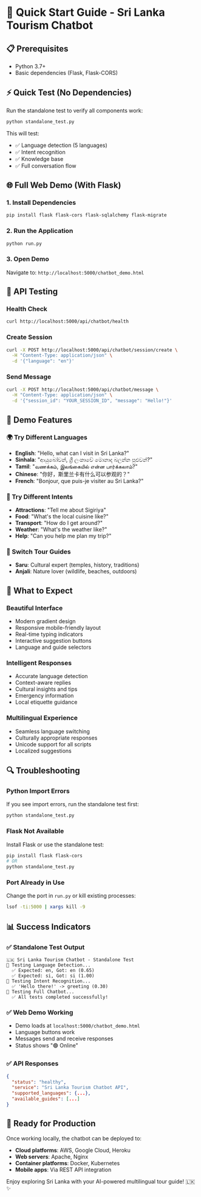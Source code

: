 # 🚀 Quick Start Guide - Sri Lanka Tourism Chatbot

## 📋 Prerequisites

- Python 3.7+
- Basic dependencies (Flask, Flask-CORS)

## ⚡ Quick Test (No Dependencies)

Run the standalone test to verify all components work:

```bash
python standalone_test.py
```

This will test:
- ✅ Language detection (5 languages)
- ✅ Intent recognition
- ✅ Knowledge base
- ✅ Full conversation flow

## 🌐 Full Web Demo (With Flask)

### 1. Install Dependencies
```bash
pip install flask flask-cors flask-sqlalchemy flask-migrate
```

### 2. Run the Application
```bash
python run.py
```

### 3. Open Demo
Navigate to: `http://localhost:5000/chatbot_demo.html`

## 🔧 API Testing

### Health Check
```bash
curl http://localhost:5000/api/chatbot/health
```

### Create Session
```bash
curl -X POST http://localhost:5000/api/chatbot/session/create \
  -H "Content-Type: application/json" \
  -d '{"language": "en"}'
```

### Send Message
```bash
curl -X POST http://localhost:5000/api/chatbot/message \
  -H "Content-Type: application/json" \
  -d '{"session_id": "YOUR_SESSION_ID", "message": "Hello!"}'
```

## 📱 Demo Features

### 🌍 Try Different Languages
- **English**: "Hello, what can I visit in Sri Lanka?"
- **Sinhala**: "ආයුබෝවන්, ශ්‍රී ලංකාවේ මොනාද බලන්න පුළුවන්?"
- **Tamil**: "வணக்கம், இலங்கையில் என்ன பார்க்கலாம்?"
- **Chinese**: "你好，斯里兰卡有什么可以参观的？"
- **French**: "Bonjour, que puis-je visiter au Sri Lanka?"

### 🎯 Try Different Intents
- **Attractions**: "Tell me about Sigiriya"
- **Food**: "What's the local cuisine like?"
- **Transport**: "How do I get around?"
- **Weather**: "What's the weather like?"
- **Help**: "Can you help me plan my trip?"

### 👥 Switch Tour Guides
- **Saru**: Cultural expert (temples, history, traditions)
- **Anjali**: Nature lover (wildlife, beaches, outdoors)

## 🎉 What to Expect

### Beautiful Interface
- Modern gradient design
- Responsive mobile-friendly layout
- Real-time typing indicators
- Interactive suggestion buttons
- Language and guide selectors

### Intelligent Responses
- Accurate language detection
- Context-aware replies
- Cultural insights and tips
- Emergency information
- Local etiquette guidance

### Multilingual Experience
- Seamless language switching
- Culturally appropriate responses
- Unicode support for all scripts
- Localized suggestions

## 🔍 Troubleshooting

### Python Import Errors
If you see import errors, run the standalone test first:
```bash
python standalone_test.py
```

### Flask Not Available
Install Flask or use the standalone test:
```bash
pip install flask flask-cors
# OR
python standalone_test.py
```

### Port Already in Use
Change the port in `run.py` or kill existing processes:
```bash
lsof -ti:5000 | xargs kill -9
```

## 📊 Success Indicators

### ✅ Standalone Test Output
```
🇱🇰 Sri Lanka Tourism Chatbot - Standalone Test
📝 Testing Language Detection...
  ✅ Expected: en, Got: en (0.65)
  ✅ Expected: si, Got: si (1.00)
🎯 Testing Intent Recognition...
  ✅ 'Hello there!' -> greeting (0.30)
🤖 Testing Full Chatbot...
  ✅ All tests completed successfully!
```

### ✅ Web Demo Working
- Demo loads at `localhost:5000/chatbot_demo.html`
- Language buttons work
- Messages send and receive responses
- Status shows "🟢 Online"

### ✅ API Responses
```json
{
  "status": "healthy",
  "service": "Sri Lanka Tourism Chatbot API",
  "supported_languages": {...},
  "available_guides": [...]
}
```

## 🎯 Ready for Production

Once working locally, the chatbot can be deployed to:
- **Cloud platforms**: AWS, Google Cloud, Heroku
- **Web servers**: Apache, Nginx
- **Container platforms**: Docker, Kubernetes
- **Mobile apps**: Via REST API integration

Enjoy exploring Sri Lanka with your AI-powered multilingual tour guide! 🇱🇰✨